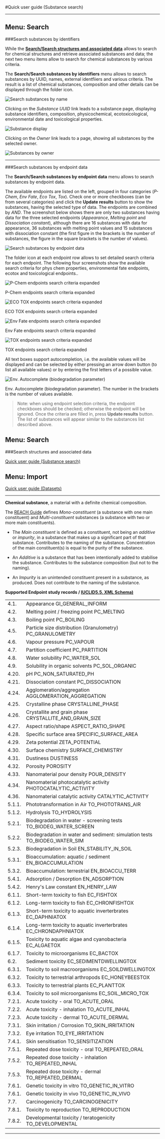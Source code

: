 
#Quick user guide (Substance search)

---

## Menu: Search

###Search substances by identifiers

While the [**Search/Search structures and associated data**](usage.html) allows to search for chemical structures and retrieve associated substances and data; the next two menu items allow to search for chemical substances by various criteria.

<a name="composition"/>The **Search/Search substances by identifiers** menu allows to search substances by UUID,  names, external identfiiers and various criteria. The result is a list of chemical substances, composition and other details can be displayed through the folder icon.

![Search substances by name](images/screenshots/substance_search_name.png "Search substances by name")

<a name="substance"/>Clicking on the *Substance UUID* link leads to a substance page, displaying substance identifiers, composition, physicochemical, ecotoxicological, environmental date and toxicological properties. 

![Substance display](images/screenshots/substance_formaldehyde.png "Substance display")

Clicking on the *Owner* link leads to a page, showing all substances by the selected owner.

![Substances by owner](images/screenshots/substance_byowner.png "Substances by owner")

---

###Search substances by endpoint data

The **Search/Search substances by endpoint data** menu allows to search substances by endpoint data. 

The available endpoints are listed on the left, grouped in four categories (*P-Chem*, *Env Fate*, *Eco Tox*, *Tox*).  Check one or more checkboxes (can be from several categories) and click the **Update results** button to show the substances, having the selected type of data. 
The endpoints are combined by *AND*. The screenshot below shows there are only two substances having data for the three selected endpoints (*Appearance*, *Melting point* and *Dissociation constant*), although there are 16 substances with data for appearance, 36 substances with melting point values and 15 substances with dissociation constant (the first figure in the brackets is the number of substances, the figure in the square brackets is the number of values).

![Search substances by endpoint data](images/screenshots/search_endpoints.png "Search substances by endpoint data")

The folder icon at each endpoint row allows to set detailed search criteria for each endpoint. The following four screenshots show the available search criteria for phys chem properties, environmental fate endpoints, ecotox and toxicological endpoints..

![P-Chem endpoints search criteria expanded](images/screenshots/endpoint_pchem_search.png "P-Chem endpoints search criteria expanded")

P-Chem endpoints search criteria expanded

![ECO TOX endpoints search criteria expanded](images/screenshots/endpoint_ecotox_search.png "ECO TOX endpoints search criteria expanded")

ECO TOX endpoints search criteria expanded

![Env Fate endpoints search criteria expanded](images/screenshots/endpoint_env_fate_search.png "Env Fate endpoints search criteria expanded")

Env Fate endpoints search criteria expanded

![TOX endpoints search criteria expanded](images/screenshots/endpoint_tox_search.png "TOX endpoints search criteria expanded")

TOX endpoints search criteria expanded

All text boxes support autocompletion, i.e. the available values will be displayed and can be selected by either pressing an arrow down button (to list all available values) or by entering the first letters of a possible value.

![Env. Autocomplete (biodegradation parameter)](images/screenshots/envfate_autocomplete.png "Env. Autocomplete (biodegradation parameter)")

Env. Autocomplete (biodegradation parameter). The number in the brackets is the number of values available.
 
>Note: when using endpoint selection criteria, the endpoint checkboxes should be checked; otherwise the endpoint will be ignored. Once the criteria are filled in, press **Update results** button. The list of substances will appear similar to the substances list described above.

## Menu: Search

###Search structures and associated data

[Quick user guide (Substance search)](usage_substance.html)	

## Menu: Import
 
[Quick user guide (Datasets)](usage_dataset.html)	   

---

**Chemical substance**, a material with a definite chemical composition. 

The [REACH Guide]( http://echa.europa.eu/documents/10162/13643/nutshell_guidance_substance_en.pdf) defines *Mono-constituent* (a substance with one main constituent) and  *Multi-constituent*  substances (a substance with two or more main constituents). 

- The *Main constituent* is defined as a constituent, not being an *additive* or *impurity*, in a substance that makes up a significant part of that substance. Contributes to the naming of the substance. Concentration of the main constituent(s) is equal to the purity of the substance. 

- An *Additive* is a substance that has been intentionally added to stabilise the substance. Contributes to the substance composition (but not to the naming). 

- An *Impurity* is an unintended constituent present in a substance, as produced. Does not contribute to the naming of the substance.

**Supported Endpoint study records / [IUCLID5.5. XML Schema)](http://iuclid.eu/index.php?fuseaction=home.format)**

<table>
<tr><td>4.1.   </td><td>Appearance GI_GENERAL_INFORM</td>
</tr><tr><td>4.2.   </td><td>Melting point / freezing point PC_MELTING</td>
</tr><tr><td>4.3.	</td><td>Boiling point	PC_BOILING</td>

</tr><tr><td>4.5.	</td><td>Particle size distribution (Granulometry)	PC_GRANULOMETRY</td>

</tr><tr><td>4.6.	</td><td>Vapour pressure	PC_VAPOUR</td>
</tr><tr><td>4.7.	</td><td>Partition coefficient	PC_PARTITION</td>
</tr><tr><td>4.8.	</td><td>Water solubility	PC_WATER_SOL</td>
</tr><tr><td>4.9.	</td><td>Solubility in organic solvents	PC_SOL_ORGANIC</td>
</tr><tr><td>4.20.	</td><td>pH	PC_NON_SATURATED_PH</td>
</tr><tr><td>4.21.	</td><td>Dissociation constant	PC_DISSOCIATION</td>

</tr><tr><td>4.24.	</td><td>Agglomeration/aggregation	AGGLOMERATION_AGGREGATION</td>	
</tr><tr><td>4.25.	</td><td>Crystalline phase	CRYSTALLINE_PHASE</td>
</tr><tr><td>4.26.	</td><td>Crystallite and grain phase	CRYSTALLITE_AND_GRAIN_SIZE</td>	
</tr><tr><td>4.27.	</td><td>Aspect ratio/shape	ASPECT_RATIO_SHAPE</td>	
</tr><tr><td>4.28.	</td><td>Specific surface area	SPECIFIC_SURFACE_AREA</td>	
</tr><tr><td>4.29.	</td><td>Zeta potential	ZETA_POTENTIAL</td>	
</tr><tr><td>4.30.	</td><td>Surface chemistry	SURFACE_CHEMISTRY</td>	
</tr><tr><td>4.31.	</td><td>Dustiness	DUSTINESS</td>	
</tr><tr><td>4.32.	</td><td>Porosity	POROSITY</td>	
</tr><tr><td>4.33.	</td><td>Nanomaterial pour density	POUR_DENSITY</td>	
</tr><tr><td>4.34.	</td><td>Nanomaterial photocatalytic activity	PHOTOCATALYTIC_ACTIVITY</td>	
</tr><tr><td>4.36.	</td><td>Nanomaterial catalytic activity	CATALYTIC_ACTIVITY</td>	


</tr><tr><td>5.1.1.	</td><td>Phototransformation in Air	TO_PHOTOTRANS_AIR</td>
</tr><tr><td>5.1.2.	</td><td>Hydrolysis	TO_HYDROLYSIS</td>
</tr><tr><td>5.2.1.	</td><td>Biodegradation in water - screening tests	TO_BIODEG_WATER_SCREEN</td>
</tr><tr><td>5.2.2.	</td><td>Biodegradation in water and sediment: simulation tests	TO_BIODEG_WATER_SIM</td>
</tr><tr><td>5.2.3.	</td><td>Biodegradation in Soil	EN_STABILITY_IN_SOIL</td>
</tr><tr><td>5.3.1.	</td><td>Bioaccumulation: aquatic / sediment	EN_BIOACCUMULATION</td>
</tr><tr><td>5.3.2.	</td><td>Bioaccumulation: terrestrial	EN_BIOACCU_TERR</td>
</tr><tr><td>5.4.1.	</td><td>Adsorption / Desorption	EN_ADSORPTION</td>
</tr><tr><td>5.4.2.	</td><td>Henry's Law constant	EN_HENRY_LAW</td>

</tr><tr><td>6.1.1.	</td><td>Short-term toxicity to fish	EC_FISHTOX</td>
</tr><tr><td>6.1.2.	</td><td>Long-term toxicity to fish	EC_CHRONFISHTOX</td>
</tr><tr><td>6.1.3.	</td><td>Short-term toxicity to aquatic inverterbrates	EC_DAPHNIATOX</td>
</tr><tr><td>6.1.4.	</td><td>Long-term toxicity to aquatic inverterbrates	EC_CHRONDAPHNIATOX</td>
</tr><tr><td>6.1.5.	</td><td>Toxicity to aquatic algae and cyanobacteria	EC_ALGAETOX</td>
</tr><tr><td>6.1.7.	</td><td>Toxicity to microorganisms	EC_BACTOX</td>
</tr><tr><td>6.2.	</td><td>Sediment toxicity	EC_SEDIMENTDWELLINGTOX</td>
</tr><tr><td>6.3.1.	</td><td>Toxicity to soil macroorganisms	EC_SOILDWELLINGTOX</td>
</tr><tr><td>6.3.2.	</td><td>Toxicity to terrestrial arthropods	EC_HONEYBEESTOX</td>
</tr><tr><td>6.3.3.	</td><td>Toxicity to terrestrial plants	EC_PLANTTOX</td>
</tr><tr><td>6.3.4.	</td><td>Toxicity to soil microorganisms	EC_SOIL_MICRO_TOX</td>

</tr><tr><td>7.2.1.	</td><td>Acute toxicity - oral	TO_ACUTE_ORAL</td>
</tr><tr><td>7.2.2.	</td><td>Acute toxicity - inhalation	TO_ACUTE_INHAL</td>
</tr><tr><td>7.2.3.	</td><td>Acute toxicity - dermal	TO_ACUTE_DERMAL</td>
</tr><tr><td>7.3.1.	</td><td>Skin irritation / Corrosion	TO_SKIN_IRRITATION</td>
</tr><tr><td>7.3.2.	</td><td>Eye irritation	TO_EYE_IRRITATION</td>
</tr><tr><td>7.4.1.	</td><td>Skin sensitisation	TO_SENSITIZATION</td>
</tr><tr><td>7.5.1.	</td><td>Repeated dose toxicity - oral	TO_REPEATED_ORAL</td>
</tr><tr><td>7.5.2.	</td><td>Repeated dose toxicity - inhalation	TO_REPEATED_INHAL</td>
</tr><tr><td>7.5.3.	</td><td>Repeated dose toxicity - dermal	TO_REPEATED_DERMAL</td>
</tr><tr><td>7.6.1.	</td><td>Genetic toxicity in vitro	TO_GENETIC_IN_VITRO</td>
</tr><tr><td>7.6.1.	</td><td>Genetic toxicity in vivo	TO_GENETIC_IN_VIVO</td>
</tr><tr><td>7.7.	</td><td>Carcinogenicity	TO_CARCINOGENICITY</td>
</tr><tr><td>7.8.1.	</td><td>Toxicity to reproduction	TO_REPRODUCTION</td>
</tr><tr><td>7.8.2.	</td><td>Developmental toxicity / teratogenicity	TO_DEVELOPMENTAL</td>


</tr>
</table>


---
